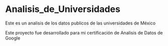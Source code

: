 # Analisis_de_Universidades
Este es un analisis de los datos publicos de las universidades de México

Este proyecto fue desarrollado para mi certificación de Analisis de Datos de Google
